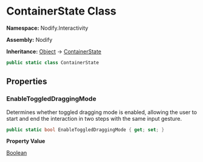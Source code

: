# ContainerState Class  
  
**Namespace:** Nodify.Interactivity  
  
**Assembly:** Nodify  
  
**Inheritance:** [Object](https://docs.microsoft.com/en-us/dotnet/api/System.Object) → [ContainerState](Nodify_Interactivity_ContainerState)  
  
```csharp  
public static class ContainerState  
```  
  
## Properties  
  
### EnableToggledDraggingMode  
  
Determines whether toggled dragging mode is enabled, allowing the user to start and end the interaction in two steps with the same input gesture.  
  
```csharp  
public static bool EnableToggledDraggingMode { get; set; }  
```  
  
**Property Value**  
  
[Boolean](https://docs.microsoft.com/en-us/dotnet/api/System.Boolean)  
  
